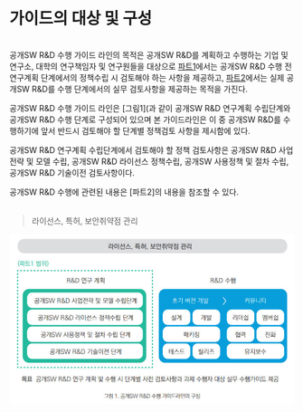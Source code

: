 # 가이드의 대상 및 구성

<br>공개SW R&D 수행 가이드 라인의 목적은 공개SW R&D를 계획하고 수행하는 기업 및 연구소, 대학의 연구책임자 및 연구원들을 대상으로 [파트1](#)에서는 공개SW R&D 수행 전 연구계획 단계에서의 정책수립 시 검토해야 하는 사항을 제공하고, [파트2](#)에서는 실제 공개SW R&D를 수행 단계에서의 실무 검토사항을 제공하는 목적을 가진다.

공개SW R&D 수행 가이드 라인은 [그림1](과 같이 공개SW R&D 연구계획 수립단계와 공개SW R&D 수행 단계로 구성되어 있으며 본 가이드라인은 이 중 공개SW R&D를 수행하기에 앞서 반드시 검토해야 할 단계별 정책검토 사항을 제시함에 있다. 

공개SW R&D 연구계획 수립단계에서 검토해야 할 정책 검토사항은 공개SW R&D 사업전략 및 모델 수립, 공개SW R&D 라이선스 정책수립, 공개SW 사용정책 및 절차 수립, 공개SW R&D 기술이전 검토사항이다. 

공개SW R&D 수행에 관련된 내용은 [파트2]의 내용을 참조할 수 있다.  
<br>
>라이선스, 특허, 보안취약점 관리 

![그림 1](/assets/image1.jpg "그림 1. 공개SW R&D 수행 가이드라인의 구성")


